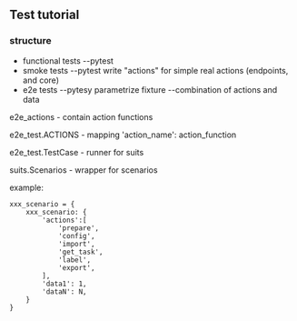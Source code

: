 
## Test tutorial


### structure

- functional tests
    --pytest
- smoke tests
    --pytest write "actions" for simple real actions (endpoints, and core)
- e2e tests
    --pytesy parametrize fixture
    --combination of actions and data


e2e_actions - contain action functions

e2e_test.ACTIONS - mapping 'action_name': action_function

e2e_test.TestCase - runner for suits

suits.Scenarios - wrapper for scenarios


example:

```
xxx_scenario = {
    xxx_scenario: {
        'actions':[
            'prepare',
            'config',
            'import',
            'get_task',
            'label',
            'export',
        ],
        'data1': 1,
        'dataN': N,
    }
}
```

